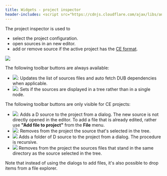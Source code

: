 ```yaml
---
title: Widgets - project inspector
header-includes: <script src="https://cdnjs.cloudflare.com/ajax/libs/anchor-js/4.2.2/anchor.min.js"></script>
---
```


The project inspector is used to

- select the project configuration.
- open sources in an new editor.
- add or remove source if the active project has the [CE format](features_projects.html).

![](img/project_inspector.png)

The following toolbar buttons are always available:

- ![](icons/arrow/arrow_update.png): Updates the list of sources files and auto fetch DUB dependencies when applicable.
- ![](icons/folder/folders_explorer.png): Sets if the sources are displayed in a tree rather than in a single node.

The following toolbar buttons are only visible for CE projects:

- ![](icons/file/document_add.png): Adds a D source to the project from a dialog. The new source is not directly opened in the editor. To add a file that is already edited, rather use **"Add file to project"** from the **File** menu.
- ![](icons/file/document_delete.png): Removes from the project the source that's selected in the tree.
- ![](icons/folder/folder_add.png) Adds a folder of D source to the project from a dialog. The procedure is recursive.
- ![](icons/folder/folder_delete.png) Removes from the project the sources files that stand in the same directory as the source selected in the tree.

Note that instead of using the dialogs to add files, it's also possible to drop items from a file explorer.

<script>
anchors.add();
</script>
